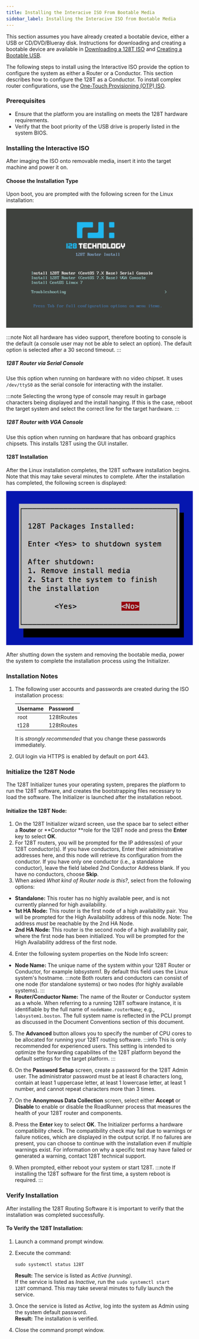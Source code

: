 ```yaml
---
title: Installing the Interacive ISO From Bootable Media
sidebar_label: Installing the Interacive ISO from Bootable Media
---
```


This section assumes you have already created a bootable device, either a USB or CD/DVD/Blueray disk. Instructions for downloading and creating a bootable device are available in [Downloading a 128T ISO](intro_downloading_iso.md) and [Creating a Bootable USB](intro_creating_bootable_usb.md).

The following steps to install using the Interactive ISO provide the option to configure the system as either a Router or a Conductor. This section describes how to configure the 128T as a Conductor. To install complex router configurations, use the [One-Touch Provisioning (OTP) ISO](intro_installation_otp_iso.md).

### Prerequisites

- Ensure that the platform you are installing on meets the 128T hardware requirements.
- Verify that the boot priority of the USB drive is properly listed in the system BIOS.

### Installing the Interactive ISO

After imaging the ISO onto removable media, insert it into the target machine and power it on.

#### Choose the Installation Type

Upon boot, you are prompted with the following screen for the Linux installation:

![Boot Screen](/img/intro_installation_bootable_media_boot.png)

:::note
Not all hardware has video support, therefore booting to console is the default (a console user may not be able to select an option). The default option is selected after a 30 second timeout.
::: 

##### 128T Router via Serial Console

Use this option when running on hardware with no video chipset. It uses `/dev/ttyS0` as the serial console for interacting with the installer.

:::note
Selecting the wrong type of console may result in garbage characters being displayed and the install hanging. If this is the case, reboot the target system and select the correct line for the target hardware.
::: 

##### 128T Router with VGA Console

Use this option when running on hardware that has onboard graphics chipsets. This installs 128T using the GUI installer.

#### 128T Installation

After the Linux installation completes, the 128T software installation begins. Note that this may take several minutes to complete. After the installation has completed, the following screen is displayed:

![Installation Complete](/img/intro_installation_bootable_media_install_complete.png)

After shutting down the system and removing the bootable media, power the system to complete the installation process using the Initializer. 

### Installation Notes

1. The following user accounts and passwords are created during the ISO installation process:

   | Username | Password   |
   | -------- | ---------- |
   | root     | 128tRoutes |
   | t128     | 128tRoutes |

   It is *strongly recommended* that you change these passwords immediately.

2. GUI login via HTTPS is enabled by default on port 443.

### Initialize the 128T Node

The 128T Initializer tunes your operating system, prepares the platform to run the 128T software, and creates the bootstrapping files necessary to load the software. The Initializer is launched after the installation reboot.

#### Initialize the 128T Node:

1. On the 128T Initializer wizard screen, use the space bar to select either a **Router** or **Conductor **role for the 128T node and press the **Enter** key to select **OK**.
2. For 128T routers, you will be prompted for the IP address(es) of your 128T conductor(s). If you have conductors, Enter their administrative addresses here, and this node will retrieve its configuration from the conductor. If you have only one conductor (i.e., a standalone conductor), leave the field labeled 2nd Conductor Address blank. If you have no conductors, choose **Skip**.
3. When asked _What kind of Router node is this?_, select from the following options:

- **Standalone:** This router has no highly available peer, and is not currently planned for high availability.
- **1st HA Node:** This router is the first node of a high availability pair. You will be prompted for the High Availability address of this node. Note: The address _must_ be reachable by the 2nd HA Node.
- **2nd HA Node:** This router is the second node of a high availability pair, where the first node has been initialized. You will be prompted for the High Availability address of the first node.

4. Enter the following system properties on the Node Info screen:

- **Node Name:** The unique name of the system within your 128T Router or Conductor, for example _labsystem1_. By default this field uses the Linux system's hostname.
  :::note
  Both routers and conductors can consist of one node (for standalone systems) or two nodes (for highly available systems).
  :::
- **Router/Conductor Name:** The name of the Router or Conductor system as a whole. When referring to a running 128T software instance, it is identifiable by the full name of `nodeName.routerName`; e.g., `labsystem1.boston`. The full system name is reflected in the PCLI prompt as discussed in the Document Conventions section of this document.

5. The **Advanced** button allows you to specify the number of CPU cores to be allocated for running your 128T routing software.
   :::info
   This is only recommended for experienced users. This setting is intended to optimize the forwarding capabilites of the 128T platform beyond the default settings for the target platform.
   :::

6. On the **Password Setup** screen, create a password for the 128T Admin user. The administrator password must be at least 8 characters long, contain at least 1 uppercase letter, at least 1 lowercase letter, at least 1 number, and cannot repeat characters more than 3 times.

7. On the **Anonymous Data Collection** screen, select either **Accept** or **Disable** to enable or disable the RoadRunner process that measures the health of your 128T router and components.

8. Press the **Enter** key to select **OK**. The Initializer performs a hardware compatibility check. The compatibility check may fail due to warnings or failure notices, which are displayed in the output script. If no failures are present, you can choose to continue with the installation even if multiple warnings exist. For information on why a specific test may have failed or generated a warning, contact 128T technical support.

9. When prompted, either reboot your system or start 128T.
   :::note
   If installing the 128T software for the first time, a system reboot is required.
   :::

### Verify Installation

After installing the 128T Routing Software it is important to verify that the installation was completed successfully.

#### To Verify the 128T Installation:

1. Launch a command prompt window.

2. Execute the command:

   ```
   sudo systemctl status 128T
   ```

   **Result:** The service is listed as _Active (running)_.<br/>If the service is listed as _Inactive_, run the `sudo systemctl start 128T` command. This may take several minutes to fully launch the service.

3. Once the service is listed as _Active_, log into the system as Admin using the system default password.<br/>**Result:** The installation is verified.

4. Close the command prompt window. 




